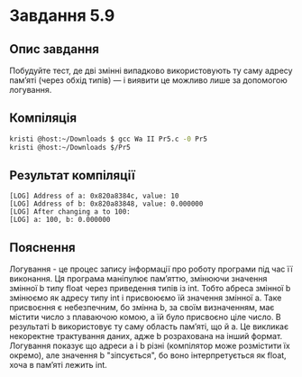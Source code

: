 # Завдання 5.9
## Опис завдання 
Побудуйте тест, де дві змінні випадково використовують ту саму адресу пам’яті (через обхід типів) — і виявити це можливо лише за допомогою логування.

## Компіляція
```bash
kristi @host:~/Downloads $ gcc Wa II Pr5.c -0 Pr5 
kristi @host:~/Downloads $/Pr5 
```
## Результат компіляції 
```text
[LOG] Address of a: 0x820a8384c, value: 10 
[LOG] Address of b: 0x820a83848, value: 0.000000 
[LOG] After changing a to 100: 
[LOG] a: 100, b: 0.000000
```
## Пояснення 
Логування - це процес запису інформації про роботу програми під час її виконання.
Ця програма маніпулює пам’яттю, змінюючи значення змінної b типу float через приведення типів із int. Тобто  абреса змінної b змінюємо як адресу типу int і присвоюємо їй значення змінної a. Таке присвоєння є небезпечним, бо змінна b, за своїм визначенням, має містити число з плаваючою комою, а їй було присвоєно ціле число. В результаті b використовує ту саму область пам’яті, що й a. Це викликає некоректне трактування даних, адже b розрахована на інший формат. Логування показує що адреси a і b різні (компілятор може розмістити їх окремо), але значення b "зіпсується", бо воно інтерпретується як float, хоча в пам’яті лежить int.
